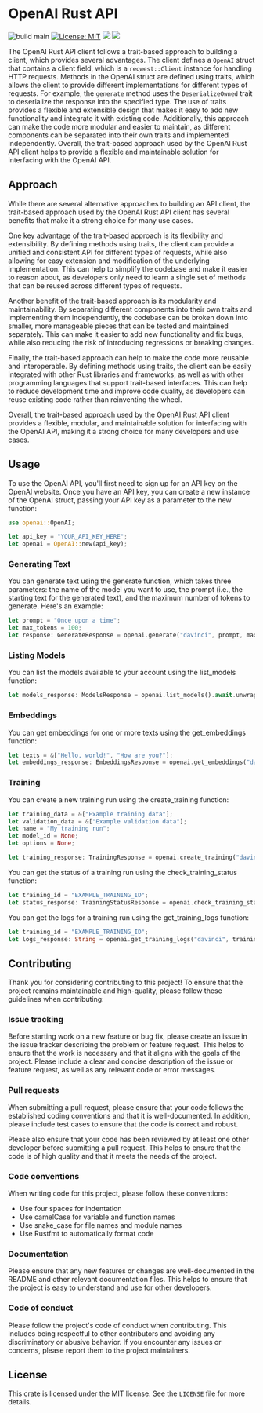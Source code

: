 

# OpenAI Rust API

![build main](https://github.com/ri5t3ai/oai/actions/workflows/rust.yml/badge.svg?branch=main) [![License: MIT](https://img.shields.io/badge/License-MIT-yellow.svg)](https://opensource.org/licenses/MIT) <img src="https://img.shields.io/badge/Contributions-welcome-blueviolet" />         <img src="https://img.shields.io/badge/Maintained%3F-yes-green.svg" /></a>

The OpenAI Rust API client follows a trait-based approach to building a client, which provides several advantages. The client defines a `OpenAI` struct that contains a client field, which is a `reqwest::Client` instance for handling HTTP requests. Methods in the OpenAI struct are defined using traits, which allows the client to provide different implementations for different types of requests. For example, the `generate` method uses the `DeserializeOwned` trait to deserialize the response into the specified type. The use of traits provides a flexible and extensible design that makes it easy to add new functionality and integrate it with existing code. Additionally, this approach can make the code more modular and easier to maintain, as different components can be separated into their own traits and implemented independently. Overall, the trait-based approach used by the OpenAI Rust API client helps to provide a flexible and maintainable solution for interfacing with the OpenAI API.

## Approach

While there are several alternative approaches to building an API client, the trait-based approach used by the OpenAI Rust API client has several benefits that make it a strong choice for many use cases.

One key advantage of the trait-based approach is its flexibility and extensibility. By defining methods using traits, the client can provide a unified and consistent API for different types of requests, while also allowing for easy extension and modification of the underlying implementation. This can help to simplify the codebase and make it easier to reason about, as developers only need to learn a single set of methods that can be reused across different types of requests.

Another benefit of the trait-based approach is its modularity and maintainability. By separating different components into their own traits and implementing them independently, the codebase can be broken down into smaller, more manageable pieces that can be tested and maintained separately. This can make it easier to add new functionality and fix bugs, while also reducing the risk of introducing regressions or breaking changes.

Finally, the trait-based approach can help to make the code more reusable and interoperable. By defining methods using traits, the client can be easily integrated with other Rust libraries and frameworks, as well as with other programming languages that support trait-based interfaces. This can help to reduce development time and improve code quality, as developers can reuse existing code rather than reinventing the wheel.

Overall, the trait-based approach used by the OpenAI Rust API client provides a flexible, modular, and maintainable solution for interfacing with the OpenAI API, making it a strong choice for many developers and use cases.

##  Usage

To use the OpenAI API, you'll first need to sign up for an API key on the OpenAI website. Once you have an API key, you can create a new instance of the OpenAI struct, passing your API key as a parameter to the new function:

```rust
use openai::OpenAI;

let api_key = "YOUR_API_KEY_HERE";
let openai = OpenAI::new(api_key);

```
### Generating Text

You can generate text using the generate function, which takes three parameters: the name of the model you want to use, the prompt (i.e., the starting text for the generated text), and the maximum number of tokens to generate. Here's an example:

```rust
let prompt = "Once upon a time";
let max_tokens = 100;
let response: GenerateResponse = openai.generate("davinci", prompt, max_tokens).await.unwrap();

```
### Listing Models

You can list the models available to your account using the list_models function:

```rust
let models_response: ModelsResponse = openai.list_models().await.unwrap();

```

### Embeddings

You can get embeddings for one or more texts using the get_embeddings function:

```rust
let texts = &["Hello, world!", "How are you?"];
let embeddings_response: EmbeddingsResponse = openai.get_embeddings("davinci", texts).await.unwrap();

```

### Training

You can create a new training run using the create_training function:

```rust
let training_data = &["Example training data"];
let validation_data = &["Example validation data"];
let name = "My training run";
let model_id = None;
let options = None;

let training_response: TrainingResponse = openai.create_training("davinci", training_data, validation_data, name, model_id, options).await.unwrap();

```
You can get the status of a training run using the check_training_status function:

```rust
let training_id = "EXAMPLE_TRAINING_ID";
let status_response: TrainingStatusResponse = openai.check_training_status("davinci", training_id).await.unwrap();

```

You can get the logs for a training run using the get_training_logs function:

```rust
let training_id = "EXAMPLE_TRAINING_ID";
let logs_response: String = openai.get_training_logs("davinci", training_id).await.unwrap();

```
## Contributing

Thank you for considering contributing to this project! To ensure that the project remains maintainable and high-quality, please follow these guidelines when contributing:

### Issue tracking

Before starting work on a new feature or bug fix, please create an issue in the issue tracker describing the problem or feature request. This helps to ensure that the work is necessary and that it aligns with the goals of the project. Please include a clear and concise description of the issue or feature request, as well as any relevant code or error messages.

### Pull requests

When submitting a pull request, please ensure that your code follows the established coding conventions and that it is well-documented. In addition, please include test cases to ensure that the code is correct and robust.

Please also ensure that your code has been reviewed by at least one other developer before submitting a pull request. This helps to ensure that the code is of high quality and that it meets the needs of the project.
### Code conventions

When writing code for this project, please follow these conventions:

- Use four spaces for indentation
- Use camelCase for variable and function names
- Use snake_case for file names and module names
- Use Rustfmt to automatically format code

### Documentation

Please ensure that any new features or changes are well-documented in the README and other relevant documentation files. This helps to ensure that the project is easy to understand and use for other developers.

### Code of conduct

Please follow the project's code of conduct when contributing. This includes being respectful to other contributors and avoiding any discriminatory or abusive behavior. If you encounter any issues or concerns, please report them to the project maintainers.

## License

This crate is licensed under the MIT license. See the `LICENSE` file for more details.
